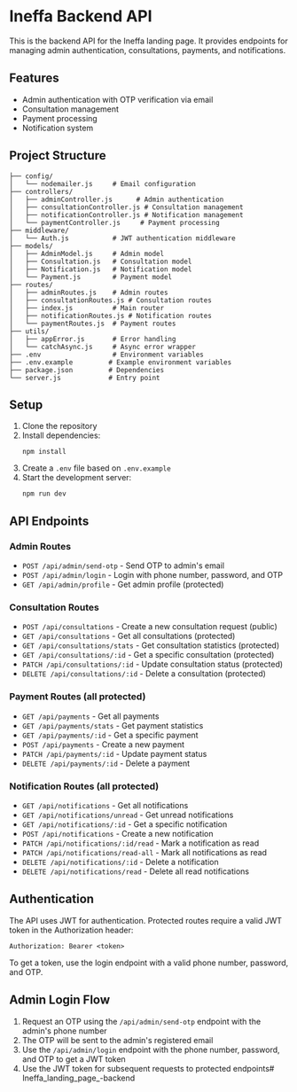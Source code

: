 # Ineffa Backend API

This is the backend API for the Ineffa landing page. It provides endpoints for managing admin authentication, consultations, payments, and notifications.

## Features

- Admin authentication with OTP verification via email
- Consultation management
- Payment processing
- Notification system

## Project Structure

```
├── config/
│   └── nodemailer.js     # Email configuration
├── controllers/
│   ├── adminController.js      # Admin authentication
│   ├── consultationController.js # Consultation management
│   ├── notificationController.js # Notification management
│   └── paymentController.js     # Payment processing
├── middleware/
│   └── Auth.js           # JWT authentication middleware
├── models/
│   ├── AdminModel.js     # Admin model
│   ├── Consultation.js   # Consultation model
│   ├── Notification.js   # Notification model
│   └── Payment.js        # Payment model
├── routes/
│   ├── adminRoutes.js    # Admin routes
│   ├── consultationRoutes.js # Consultation routes
│   ├── index.js          # Main router
│   ├── notificationRoutes.js # Notification routes
│   └── paymentRoutes.js  # Payment routes
├── utils/
│   ├── appError.js       # Error handling
│   └── catchAsync.js     # Async error wrapper
├── .env                  # Environment variables
├── .env.example         # Example environment variables
├── package.json         # Dependencies
└── server.js            # Entry point
```

## Setup

1. Clone the repository
2. Install dependencies:
   ```
   npm install
   ```
3. Create a `.env` file based on `.env.example`
4. Start the development server:
   ```
   npm run dev
   ```

## API Endpoints

### Admin Routes

- `POST /api/admin/send-otp` - Send OTP to admin's email
- `POST /api/admin/login` - Login with phone number, password, and OTP
- `GET /api/admin/profile` - Get admin profile (protected)

### Consultation Routes

- `POST /api/consultations` - Create a new consultation request (public)
- `GET /api/consultations` - Get all consultations (protected)
- `GET /api/consultations/stats` - Get consultation statistics (protected)
- `GET /api/consultations/:id` - Get a specific consultation (protected)
- `PATCH /api/consultations/:id` - Update consultation status (protected)
- `DELETE /api/consultations/:id` - Delete a consultation (protected)

### Payment Routes (all protected)

- `GET /api/payments` - Get all payments
- `GET /api/payments/stats` - Get payment statistics
- `GET /api/payments/:id` - Get a specific payment
- `POST /api/payments` - Create a new payment
- `PATCH /api/payments/:id` - Update payment status
- `DELETE /api/payments/:id` - Delete a payment

### Notification Routes (all protected)

- `GET /api/notifications` - Get all notifications
- `GET /api/notifications/unread` - Get unread notifications
- `GET /api/notifications/:id` - Get a specific notification
- `POST /api/notifications` - Create a new notification
- `PATCH /api/notifications/:id/read` - Mark a notification as read
- `PATCH /api/notifications/read-all` - Mark all notifications as read
- `DELETE /api/notifications/:id` - Delete a notification
- `DELETE /api/notifications/read` - Delete all read notifications

## Authentication

The API uses JWT for authentication. Protected routes require a valid JWT token in the Authorization header:

```
Authorization: Bearer <token>
```

To get a token, use the login endpoint with a valid phone number, password, and OTP.

## Admin Login Flow

1. Request an OTP using the `/api/admin/send-otp` endpoint with the admin's phone number
2. The OTP will be sent to the admin's registered email
3. Use the `/api/admin/login` endpoint with the phone number, password, and OTP to get a JWT token
4. Use the JWT token for subsequent requests to protected endpoints# Ineffa_landing_page_-backend
